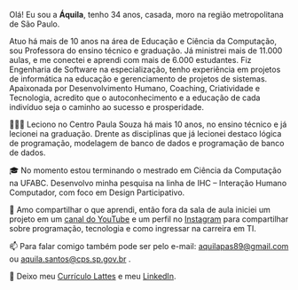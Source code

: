 Olá! Eu sou a **Áquila**, tenho 34 anos, casada, moro na região metropolitana de São Paulo. 

Atuo há mais de 10 anos na área de Educação e Ciência da Computação, sou Professora do ensino técnico e graduação. Já ministrei mais de 11.000 aulas, e me conectei e aprendi com mais de 6.000 estudantes. Fiz Engenharia de Software na especialização, tenho experiência em projetos de informática na educação e gerenciamento de projetos de sistemas. Apaixonada por Desenvolvimento Humano, Coaching, Criatividade e Tecnologia, acredito que o autoconhecimento e a educação de cada indivíduo seja o caminho ao sucesso e prosperidade.

👩🏽‍💻 Leciono no Centro Paula Souza há mais 10 anos, no ensino técnico e já lecionei na graduação. Drente as disciplinas que já lecionei destaco lógica de programação, modelagem de banco de dados e programação de banco de dados. 

🎓  No momento estou terminando o mestrado em Ciência da Computação na UFABC. Desenvolvo minha pesquisa na linha de IHC – Interação Humano Computador, com foco em Design Participativo.

🚀 Amo compartilhar o que aprendi, então fora da sala de aula iniciei um projeto em um [canal do YouTube](bityli.com/dicasdaproaquila) e um perfil no [Instagram](https://www.instagram.com/dicasdaproaquila/) para compartilhar sobre programação, tecnologia e como ingressar na carreira em TI. 

📫  Para falar comigo também pode ser pelo e-mail: aquilapas89@gmail.com ou aquila.santos@cps.sp.gov.br .

📜 Deixo meu [Currículo Lattes](http://lattes.cnpq.br/8929693771155660) e meu [LinkedIn](https://www.linkedin.com/in/aquilaporfirio/).
